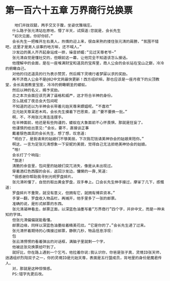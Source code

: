 # 第一百六十五章 万界商行兑换票
        地们并拢双腿，两手交叉于腹，坐姿优雅端庄。
       什么路子张元清站在原地，懵了半天，试探道:您就是，会长先生
       “初次见面，你好你好。”
       会长先生一把椎开左右美人，热情的迎上来，很自来熟的搂住张元清的肩膀，“氛围不错吧，这里才是男人谈事的地方嘛，还不喊人。”
       沙发边的美人齐齐起身站成一排，噪音娇媚:“见过天尊老爷~”
       张元清自觉是懂社交的，但眼前这一幕，让他完全不知道该怎么接话。
       他理解中的会面，是在一座堆满财宝和道具的宝库里，商人公会的会长站在宝山之巅，冷冷的俯瞰自己。
       对他的归还道具的行为表示赞赏，然后赐下灵境行者梦寐以求的奖励。
       再不济商人公会不是@82中文网最快更新！西方组织嘛，那也应该是一座月夜下的尖顶教堂，会长高居教皇宝座，冷冷的俯瞰朝圣的蝼蚁。
       然后以神的名义，赐予奖励。
       总之本次会面应该充满了逼格和威严，这才符合半神的身份。
       怎么就成了夜总会大包间呢
       不知道的还以为半神会长带着元始天尊来嫖娼呢。“不喜欢”
       见元始天尊呆若木鸡，会长先生摸着下巴思索，道:“要不要换一批。”
       啊，不，不用张元清连连摆手。
       在半神面前，他还是有些拘谨的，蝼蚁在大象面前不心怀畏惧，那就是狂妄了。
       他谨慎的给出意见:“会长，要不，直接谈正事
       戴着银色面具的会长先生，想了想，叹息道:
       “明白了，是我请来的姑娘们不够美丽，下次我花钱请美神协会的姑娘来陪你。”
       啊这，一言为定张元清想象一下安妮的美貌，觉得自己无法拒绝美神协会的姑娘。
       “啪!
       会长打了个响指:
       “放逐!
       清脆的余音里，包间里的姑娘们突兀消失，像是从未出现过。
       穿着酒红色西服的会长，返回沙发边，慵懒的一靠,笑道:
       “很感谢你帮助我寻到光明罗盘碎片。
       张元清听懂了，自觉的取出黄金罗盘，双手奉上。口会长先生伸手接过，摩挲了几下，感慨道:
       罗盘碎片不重聚，就没有意义，但拥有它，就拥有博弈资本。”
       手掌一翻，罗盘收入物品栏，再摊开，他手里多了一张的邮票。
       准确的说，是形式邮票的东西。
       张元清凝神看去，邮票正面，以深蓝色油墨写着“万界商行”四个字，并非中文，而是一种未知的字体。
       但张元清偏偏就能看懂。
       邮票边缘，同样以深蓝色油墨绘着精美花纹。“它是你的了。”会长先生递了过来。
       张元清怀着期待的心情接过邮票，静默几秒，物品信息浮现:
       包
       张云清愣愣的看着弹出的对话框，满脑子里就剩一个字，
       他被这张兑换票给吓到了。
       就好比，你在路上遇到一个乞丐，他拉着你说:我认识你，你爸是张子真，灵境ID张天师，逍遇组织烈阳双子之一，你的灵境ID是元始天尊，表面是五行盟成员，背地里的身份是魔君传人。
       对，那就是这种惊悚感。
       PS:错字先更后改。